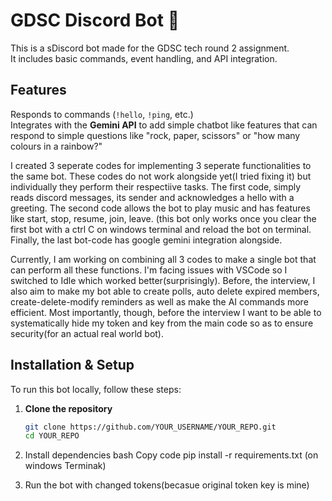 # GDSC Discord Bot 🚀  

This is a sDiscord bot made for the GDSC tech round 2 assignment.  
It includes basic commands, event handling, and API integration.

## Features  
Responds to commands (`!hello`, `!ping`, etc.)  
Integrates with the **Gemini API**   to add simple chatbot like features that can respond to simple questions like "rock, paper, scissors" or "how many colours in a rainbow?"

I created 3 seperate codes for implementing 3 seperate functionalities to the same bot. These codes do not work alongside yet(I tried fixing it) but individually they perform their respectiive tasks. The first code, simply reads discord messages, its sender and acknowledges a hello with a greeting. The second code allows the bot to play music and has features like start, stop, resume, join, leave. (this bot only works once you clear the first bot with a ctrl C on windows terminal and reload the bot on terminal. Finally, the last bot-code has google gemini integration alongside.

Currently, I am working on combining all 3 codes to make a single bot that can perform all these functions. I'm facing issues with VSCode so I switched to Idle which worked better(surprisingly). Before, the interview, I also aim to make my bot able to create polls, auto delete expired members, create-delete-modify reminders as well as make the AI commands more efficient. Most importantly, though, before the interview I want to be able to systematically hide my token and key from the main code so as to ensure security(for an actual real world bot).

## Installation & Setup  
To run this bot locally, follow these steps:

1. **Clone the repository**  
   ```bash
   git clone https://github.com/YOUR_USERNAME/YOUR_REPO.git
   cd YOUR_REPO
   
2. Install dependencies
bash
Copy code
pip install -r requirements.txt
(on windows Terminak)

3. Run the bot with changed tokens(becasue original token key is mine)
